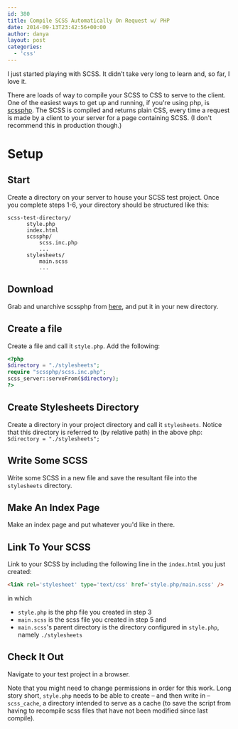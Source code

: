 ```yaml
---
id: 380
title: Compile SCSS Automatically On Request w/ PHP
date: 2014-09-13T23:42:56+00:00
author: danya
layout: post
categories:
  - 'css'
---
```

I just started playing with SCSS. It didn&#8217;t take very long to learn and, so far, I love it.

There are loads of way to compile your SCSS to CSS to serve to the client. One of the easiest ways to get up and running, if you're using php, is [scssphp](http://leafo.net/scssphp).
 The SCSS is compiled and returns plain CSS, every time a request is made by a client to your server for a page containing SCSS. (I don't recommend this in production though.)

<!--more-->

# Setup

## Start

Create a directory on your server to house your SCSS test project. Once you complete steps 1-6, your directory should be structured like this:

```
scss-test-directory/  
      style.php
      index.html
      scssphp/
          scss.inc.php
          ...
      stylesheets/
          main.scss
          ...
```

## Download

Grab and unarchive scssphp from [here](http://leafo.net/scssphp), and put it in your new directory.

## Create a file

Create a file and call it `style.php`. Add the following:

```php
<?php
$directory = "./stylesheets";
require "scssphp/scss.inc.php";
scss_server::serveFrom($directory);
?>
```

## Create Stylesheets Directory

Create a directory in your project directory and call it `stylesheets`.
Notice that this directory is referred to (by relative path) in the above php: `$directory = "./stylesheets";`

## Write Some SCSS

Write some SCSS in a new file and save the resultant file into the `stylesheets` directory.

## Make An Index Page

Make an index page and put whatever you'd like in there.

## Link To Your SCSS

Link to your SCSS by including the following line in the `index.html` you just created:

```html
<link rel='stylesheet' type='text/css' href='style.php/main.scss' />
```

in which

- `style.php` is the php file you created in step 3
- `main.scss` is the scss file you created in step 5 and
- `main.scss`'s parent directory is the directory configured in `style.php`, namely `./stylesheets`

## Check It Out

Navigate to your test project in a browser.

Note that you might need to change permissions in order for this work.
Long story short, `style.php` needs to be able to create &#8211; and then write in &#8211; `scss_cache`, a directory intended to serve as a cache (to save the script from having to recompile scss files that have not been modified since last compile).
